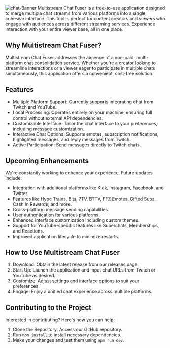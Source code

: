 ![chat-Banner](https://github.com/Tuvshno/multistream-chat-fuser/assets/61599265/e585cff8-bf81-4044-a6ab-9b99f30f4483)
Multistream Chat Fuser is a free-to-use application designed to merge multiple chat streams from various platforms into a single, cohesive interface. This tool is perfect for content creators and viewers who engage with audiences across different streaming services. Experience interaction with your entire viewer base, all in one place.

## Why Multistream Chat Fuser?
Multistream Chat Fuser addresses the absence of a non-paid, multi-platform chat consolidation service. Whether you're a creator looking to streamline interactions or a viewer eager to participate in multiple chats simultaneously, this application offers a convenient, cost-free solution.

## Features
- Multiple Platform Support: Currently supports integrating chat from Twitch and YouTube.
- Local Processing: Operates entirely on your machine, ensuring full control without external API dependencies.
- Customizable Interface: Tailor the chat interface to your preferences, including message customization.
- Interactive Chat Options: Supports emotes, subscription notifications, highlighted messages, and reply messages from Twitch.
- Active Participation: Send messages directly to Twitch chats.

## Upcoming Enhancements
We're constantly working to enhance your experience. Future updates include:

- Integration with additional platforms like Kick, Instagram, Facebook, and Twitter.
- Features like Hype Trains, Bits, 7TV, BTTV, FFZ Emotes, Gifted Subs, Cash In Rewards, and more.
- Cross-platform message sending capabilities.
- User authentication for various platforms.
- Enhanced interface customization including custom themes.
- Support for YouTube-specific features like Superchats, Memberships, and Reactions.
- Improved application lifecycle to minimize restarts.

## How to Use Multistream Chat Fuser
1. Download: Obtain the latest release from our releases page.
2. Start Up: Launch the application and input chat URLs from Twitch or YouTube as desired.
3. Customize: Adjust settings and interface options to suit your preferences.
4. Engage: Enjoy a unified chat experience across multiple platforms.

## Contributing to the Project
Interested in contributing? Here's how you can help:

1. Clone the Repository: Access our GitHub repository.
2. Run `npm install` to install necessary dependencies.
3. Make your changes and test them using `npm run dev`.


